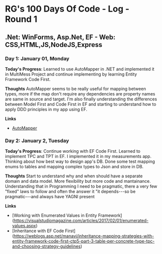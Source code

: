 # RG's 100 Days Of Code - Log - Round 1 
## .Net: WinForms, Asp.Net, EF - Web: CSS,HTML,JS,NodeJS,Express

### Day 1: January 01, Monday

**Today's Progress**: Learned to use AutoMapper in .NET and implemented it in MultiMess Project and continue implementing by learning Entity Framework Code First.

**Thoughts** AutoMapper seems to be really useful for mapping between types, more if the map don't require any dependencies are property names are same in source and target. I'm also finally understanding the differences between Model First and Code First in EF and starting to understand how to apply DDD principles in my app using EF.

**Links**
* [AutoMapper](http://automapper.org/)


### Day 2: January 2, Tuesday

**Today's Progress**: Continue working with EF Code First. Learned to implement TPC and TPT in EF. I implemented it in my measurements app. Thinking about how best way to design app's DB. Done some test mapping enums to tables and mapping complex types to Json and store in DB.

**Thoughts** Start to understand why and when should have a separate domain and data model. More flexibility but more code and mantainance. Understanding that in Programming I need to be pragmatic, there a very few "fixed" laws to follow and often the answer it "it depends---so be pragmatic---and always have YAGNI present

**Links** 
* [Working with Enumerated Values in Entity Framework] (https://visualstudiomagazine.com/articles/2017/02/01/enumerated-values.aspx)
* [Inheritance with EF Code First] (https://weblogs.asp.net/manavi/inheritance-mapping-strategies-with-entity-framework-code-first-ctp5-part-3-table-per-concrete-type-tpc-and-choosing-strategy-guidelines)
